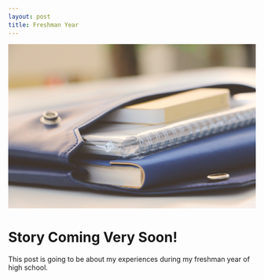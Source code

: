 ```yaml
---
layout: post
title: Freshman Year
---
```


![My Freshman year](/images/blur-book-book-bindings-1083728.jpg)

# Story Coming Very Soon!

This post is going to be about my experiences during my freshman year of high school.
